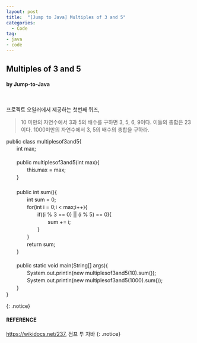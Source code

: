 ```yaml
---
layout: post
title:  "[Jump to Java] Multiples of 3 and 5"
categories:
  - Code
tag:
- java
- code
---
```


## Multiples of 3 and 5
#### by Jump-to-Java
<br>

프로젝트 오일러에서 제공하는 첫번째 퀴즈,  

> 10 미만의 자연수에서 3과 5의 배수를 구하면 3, 5, 6, 9이다. 이들의 총합은 23이다. 1000미만의 자연수에서 3, 5의 배수의 총합을 구하라.

<p>
public class multiplesof3and5{ <br>
　　int max; <br>
    <br>
　　public multiplesof3and5(int max){ <br>
　　　　this.max = max; <br>
　　} <br>
　　<br>
　　public int sum(){ <br>
　　　　int sum = 0; <br>
　　　　for(int i = 0;i < max;i++){ <br>
　　　　　　if((i % 3 == 0) || (i % 5) == 0){ <br>
　　　　　　　　sum += i; <br>
　　　　　　} <br>
　　　　} <br>
　　　　return sum; <br>
　　} <br>
    <br>
　　public static void main(String[] args){ <br>
　　　　System.out.println(new multiplesof3and5(10).sum()); <br>
　　　　System.out.println(new multiplesof3and5(1000).sum()); <br>
　　} <br>
}
</p>
{: .notice}

<br>

#### REFERENCE
https://wikidocs.net/237, 점프 투 자바
{: .notice}